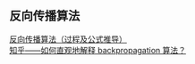 ## 反向传播算法
[反向传播算法（过程及公式推导）](https://www.cnblogs.com/wlzy/p/7751297.html)  
[知乎——如何直观地解释 backpropagation 算法？](https://www.zhihu.com/question/27239198?rf=24827633)  
